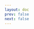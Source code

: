 ```yaml
---
layout: doc
prev: false
next: false
---
```


<CustomItemBox :item="{
  name: '制作图纸：斗士阔斧',
  icon: '/wiki/item/blueprint.png',
  type: '书籍',
  description: '',
  params: {
    stack: 1,
    durability: -1 
  },
  obtain: {
    found: [],
    npc: [],
    shop: [],
    gardening: []
  }
}" />
